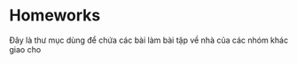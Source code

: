 <h1>
Homeworks
</h1>
<p>
Đây là thư mục dùng để chứa các bài làm bài tập về nhà của các nhóm khác giao cho
</p>
